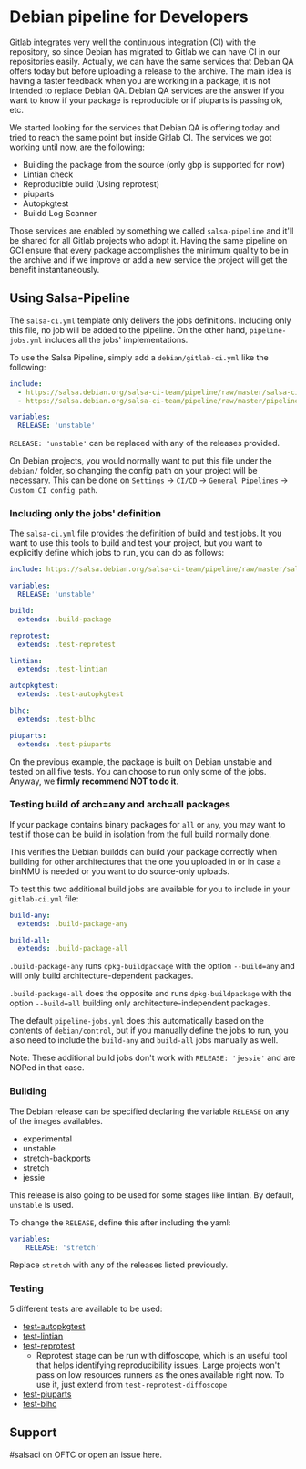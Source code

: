 # Debian pipeline for Developers

Gitlab integrates very well the continuous integration (CI) with the repository, so since Debian has migrated to Gitlab we can have CI in our repositories easily. Actually, we can have the same services that Debian QA offers today but before uploading a release to the archive. The main idea is having a faster feedback when you are working in a package, it is not intended to replace Debian QA. Debian QA services are the answer if you want to know if your package is reproducible or if piuparts is passing ok, etc.

We started looking for the services that Debian QA is offering today and tried to reach the same point but inside Gitlab CI. The services we got working until now, are the following:

 * Building the package from the source (only gbp is supported for now)
 * Lintian check
 * Reproducible build (Using reprotest)
 * piuparts
 * Autopkgtest
 * Buildd Log Scanner

Those services are enabled by something we called `salsa-pipeline` and it'll be shared for all Gitlab projects who adopt it. Having the same pipeline on GCI ensure that every package accomplishes the minimum quality to be in the archive and if we improve or add a new service the project will get the benefit instantaneously.


## Using Salsa-Pipeline

The `salsa-ci.yml` template only delivers the jobs definitions. Including only this file, no job will be added to the pipeline.
On the other hand, `pipeline-jobs.yml` includes all the jobs' implementations.

To use the Salsa Pipeline, simply add a `debian/gitlab-ci.yml` like the following:

```yaml
include:
  - https://salsa.debian.org/salsa-ci-team/pipeline/raw/master/salsa-ci.yml
  - https://salsa.debian.org/salsa-ci-team/pipeline/raw/master/pipeline-jobs.yml

variables:
  RELEASE: 'unstable'
```

`RELEASE: 'unstable'` can be replaced with any of the releases provided.

On Debian projects, you would normally want to put this file under the `debian/` folder, so changing the config path on your project will be necessary.
This can be done on `Settings` -> `CI/CD` -> `General Pipelines` -> `Custom CI config path`.

### Including only the jobs' definition

The `salsa-ci.yml` file provides the definition of build and test jobs.
It you want to use this tools to build and test your project, but you want to explicitly define which jobs to run, you can do as follows:

```yaml
include: https://salsa.debian.org/salsa-ci-team/pipeline/raw/master/salsa-ci.yml

variables:
  RELEASE: 'unstable'

build:
  extends: .build-package

reprotest:
  extends: .test-reprotest

lintian:
  extends: .test-lintian

autopkgtest:
  extends: .test-autopkgtest

blhc:
  extends: .test-blhc

piuparts:
  extends: .test-piuparts

```

On the previous example, the package is built on Debian unstable and tested on all five tests.
You can choose to run only some of the jobs.
Anyway, we **firmly recommend NOT to do it**.

### Testing build of arch=any and arch=all packages

If your package contains binary packages for `all` or `any`, you may want to test if those can be build in isolation from the full build normally done.

This verifies the Debian buildds can build your package correctly when building for other architectures that the one you uploaded in or in case a binNMU is needed or you want to do source-only uploads.

To test this two additional build jobs are available for you to include in your `gitlab-ci.yml` file:

```yaml
build-any:
  extends: .build-package-any

build-all:
  extends: .build-package-all
```

`.build-package-any` runs `dpkg-buildpackage` with the option `--build=any` and will only build architecture-dependent packages.

`.build-package-all` does the opposite and runs `dpkg-buildpackage` with the option `--build=all` building only architecture-independent packages.

The default `pipeline-jobs.yml` does this automatically based on the contents of `debian/control`, but if you manually define the jobs to run, you also need to include the `build-any` and `build-all` jobs manually as well.

Note: These additional build jobs don't work with `RELEASE: 'jessie'` and are NOPed in that case.

### Building
The Debian release can be specified declaring the variable `RELEASE` on any of the images availables.
 - experimental
 - unstable
 - stretch-backports
 - stretch
 - jessie

This release is also going to be used for some stages like lintian.
By default, `unstable` is used.

To change the `RELEASE`, define this after including the yaml:
```yaml
variables:
    RELEASE: 'stretch'
```
Replace `stretch` with any of the releases listed previously.


### Testing
5 different tests are available to be used:
 - [test-autopkgtest](https://salsa.debian.org/ci-team/autopkgtest/raw/master/doc/README.package-tests.rst)
 - [test-lintian](https://github.com/Debian/lintian)
 - [test-reprotest](https://reproducible-builds.org/tools)
   - Reprotest stage can be run with diffoscope, which is an useful tool that helps identifying reproducibility issues. Large projects won't pass on low resources runners as the ones available right now. To use it, just extend from `test-reprotest-diffoscope`
 - [test-piuparts](https://piuparts.debian.org)
 - [test-blhc](https://qa.debian.org/bls/)

## Support
\#salsaci on OFTC or open an issue here.
